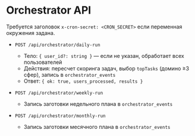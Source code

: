 # Orchestrator API

Требуется заголовок `x-cron-secret: <CRON_SECRET>` если переменная окружения задана.

- `POST /api/orchestrator/daily-run`
  - Тело: `{ user_id?: string }` — если не указан, обработает всех пользователей
  - Действия: пересчет скоринга задач, выбор `topTasks` (домино ≥3 сфер), запись в `orchestrator_events`
  - Ответ: `{ ok: true, users_processed, results }`

- `POST /api/orchestrator/weekly-run`
  - Запись заготовки недельного плана в `orchestrator_events`

- `POST /api/orchestrator/monthly-run`
  - Запись заготовки месячного плана в `orchestrator_events`